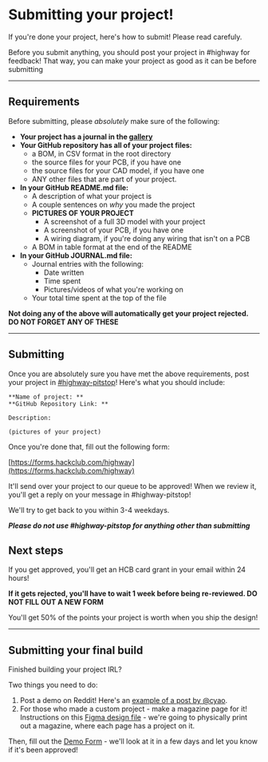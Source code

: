 # Submitting your project!

If you're done your project, here's how to submit! Please read carefuly.

Before you submit anything, you should post your project in #highway for feedback! That way, you can make your project as good as it can be before submitting

---

## Requirements

Before submitting, please *absolutely* make sure of the following:

- **Your project has a journal in the [gallery](/projects)**
- **Your GitHub repository has all of your project files:**
    - a BOM, in CSV format in the root directory
    - the source files for your PCB, if you have one
    - the source files for your CAD model, if you have one
    - ANY other files that are part of your project.
- **In your GitHub README.md file:**
    - A description of what your project is
    - A couple sentences on *why* you made the project
    - **PICTURES OF YOUR PROJECT**
        - A screenshot of a full 3D model with your project
        - A screenshot of your PCB, if you have one
        - A wiring diagram, if you're doing any wiring that isn't on a PCB
    - A BOM in table format at the end of the README
- **In your GitHub JOURNAL.md file:**
    - Journal entries with the following:
        - Date written
        - Time spent
        - Pictures/videos of what you're working on
    - Your total time spent at the top of the file

**Not doing any of the above will automatically get your project rejected. DO NOT FORGET ANY OF THESE**

---

## Submitting

Once you are absolutely sure you have met the above requirements, post your project in [#highway-pitstop](https://hackclub.slack.com/archives/C08S22XRYMU)! Here's what you should include:

```
**Name of project: **
**GitHub Repository Link: **

Description: 

(pictures of your project)
```

Once you're done that, fill out the following form:

[https://forms.hackclub.com/highway](https://forms.hackclub.com/highway)

It'll send over your project to our queue to be approved! When we review it, you'll get a reply on your message in #highway-pitstop!

We'll try to get back to you within 3-4 weekdays.

_**Please do *not* use #highway-pitstop for anything other than submitting**_

## Next steps

If you get approved, you'll get an HCB card grant in your email within 24 hours!

**If it gets rejected, you'll have to wait 1 week before being re-reviewed. DO NOT FILL OUT A NEW FORM**

You'll get 50% of the points your project is worth when you ship the design!

---

## Submitting your final build

Finished building your project IRL? 

Two things you need to do:

1. Post a demo on Reddit! Here's an [example of a post by @cyao](https://www.reddit.com/r/embedded/comments/1kwx5p7/i_built_the_fpga_raspberry_pi_zero_equivalent/).
2. For those who made a custom project - make a magazine page for it! Instructions on this [Figma design file](https://www.figma.com/design/JrUtKGmZKVaT8t2z12oybV/magazine-?node-id=0-1&t=qPMHT9OHuyUDMGj8-1) - we're going to physically print out a magazine, where each page has a project on it.

Then, fill out the [Demo Form](https://forms.hackclub.com/highway-demo) - we'll look at it in a few days and let you know if it's been approved!
